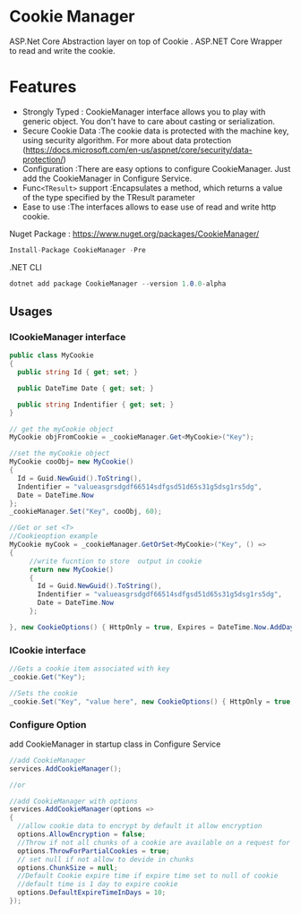 # Cookie Manager
ASP.Net Core Abstraction layer on top of Cookie .  ASP.NET Core Wrapper to read and write the cookie.

# Features

  - Strongly Typed : CookieManager interface allows you to play with generic object. You don't have to care about casting or serialization.
  - Secure Cookie Data :The cookie data is protected with the machine key, using security algorithm. For more about data protection (https://docs.microsoft.com/en-us/aspnet/core/security/data-protection/)
  - Configuration :There are easy options to configure CookieManager. Just add the CookieManager in Configure Service.
  - Func`<TResult>` support :Encapsulates a method, which returns a value of the type specified by the TResult parameter
  - Ease to use :The interfaces allows to ease use of read and write http cookie.

Nuget Package :  https://www.nuget.org/packages/CookieManager/
```csharp
Install-Package CookieManager -Pre
```
.NET CLI
```csharp
dotnet add package CookieManager --version 1.0.0-alpha
```

## Usages

### ICookieManager interface

```csharp
public class MyCookie
{
  public string Id { get; set; }

  public DateTime Date { get; set; }

  public string Indentifier { get; set; }
}

// get the myCookie object
MyCookie objFromCookie = _cookieManager.Get<MyCookie>("Key");

//set the myCookie object
MyCookie cooObj= new MyCookie()
{
  Id = Guid.NewGuid().ToString(),
  Indentifier = "valueasgrsdgdf66514sdfgsd51d65s31g5dsg1rs5dg",
  Date = DateTime.Now
};
_cookieManager.Set("Key", cooObj, 60);

//Get or set <T>
//Cookieoption example
MyCookie myCook = _cookieManager.GetOrSet<MyCookie>("Key", () =>
{
     //write fucntion to store  output in cookie
     return new MyCookie()
     {
       Id = Guid.NewGuid().ToString(),
       Indentifier = "valueasgrsdgdf66514sdfgsd51d65s31g5dsg1rs5dg",
       Date = DateTime.Now
     };

}, new CookieOptions() { HttpOnly = true, Expires = DateTime.Now.AddDays(1) });

```
### ICookie interface

```csharp
//Gets a cookie item associated with key
_cookie.Get("Key");

//Sets the cookie
_cookie.Set("Key", "value here", new CookieOptions() { HttpOnly = true, Expires = DateTime.Now.AddDays(1) });

```

### Configure Option
add CookieManager in startup class in Configure Service
```csharp
//add CookieManager
services.AddCookieManager();

//or

//add CookieManager with options
services.AddCookieManager(options => 
{
  //allow cookie data to encrypt by default it allow encryption
  options.AllowEncryption = false;
  //Throw if not all chunks of a cookie are available on a request for re-assembly.
  options.ThrowForPartialCookies = true;
  // set null if not allow to devide in chunks
  options.ChunkSize = null;
  //Default Cookie expire time if expire time set to null of cookie
  //default time is 1 day to expire cookie 
  options.DefaultExpireTimeInDays = 10;
});
```
